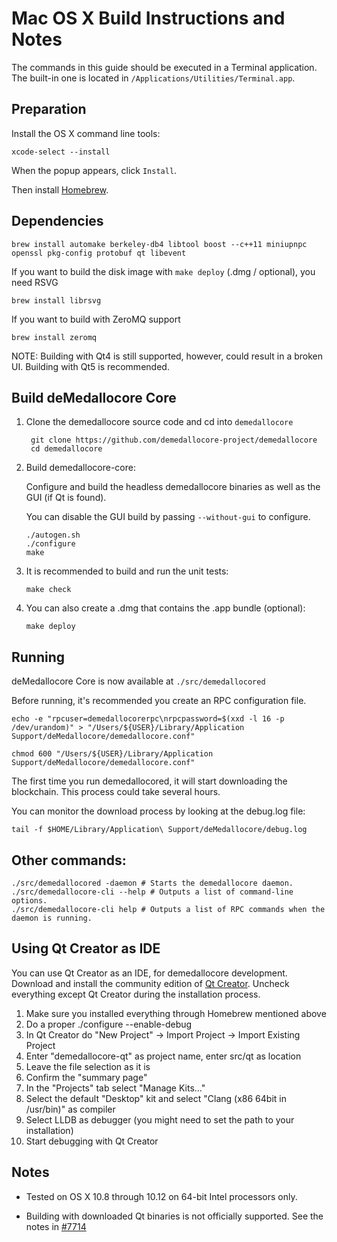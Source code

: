 Mac OS X Build Instructions and Notes
====================================
The commands in this guide should be executed in a Terminal application.
The built-in one is located in `/Applications/Utilities/Terminal.app`.

Preparation
-----------
Install the OS X command line tools:

`xcode-select --install`

When the popup appears, click `Install`.

Then install [Homebrew](https://brew.sh).

Dependencies
----------------------

    brew install automake berkeley-db4 libtool boost --c++11 miniupnpc openssl pkg-config protobuf qt libevent

If you want to build the disk image with `make deploy` (.dmg / optional), you need RSVG

    brew install librsvg

If you want to build with ZeroMQ support
    
    brew install zeromq

NOTE: Building with Qt4 is still supported, however, could result in a broken UI. Building with Qt5 is recommended.

Build deMedallocore Core
------------------------

1. Clone the demedallocore source code and cd into `demedallocore`

        git clone https://github.com/demedallocore-project/demedallocore
        cd demedallocore

2.  Build demedallocore-core:

    Configure and build the headless demedallocore binaries as well as the GUI (if Qt is found).

    You can disable the GUI build by passing `--without-gui` to configure.

        ./autogen.sh
        ./configure
        make

3.  It is recommended to build and run the unit tests:

        make check

4.  You can also create a .dmg that contains the .app bundle (optional):

        make deploy

Running
-------

deMedallocore Core is now available at `./src/demedallocored`

Before running, it's recommended you create an RPC configuration file.

    echo -e "rpcuser=demedallocorerpc\nrpcpassword=$(xxd -l 16 -p /dev/urandom)" > "/Users/${USER}/Library/Application Support/deMedallocore/demedallocore.conf"

    chmod 600 "/Users/${USER}/Library/Application Support/deMedallocore/demedallocore.conf"

The first time you run demedallocored, it will start downloading the blockchain. This process could take several hours.

You can monitor the download process by looking at the debug.log file:

    tail -f $HOME/Library/Application\ Support/deMedallocore/debug.log

Other commands:
-------

    ./src/demedallocored -daemon # Starts the demedallocore daemon.
    ./src/demedallocore-cli --help # Outputs a list of command-line options.
    ./src/demedallocore-cli help # Outputs a list of RPC commands when the daemon is running.

Using Qt Creator as IDE
------------------------
You can use Qt Creator as an IDE, for demedallocore development.
Download and install the community edition of [Qt Creator](https://www.qt.io/download/).
Uncheck everything except Qt Creator during the installation process.

1. Make sure you installed everything through Homebrew mentioned above
2. Do a proper ./configure --enable-debug
3. In Qt Creator do "New Project" -> Import Project -> Import Existing Project
4. Enter "demedallocore-qt" as project name, enter src/qt as location
5. Leave the file selection as it is
6. Confirm the "summary page"
7. In the "Projects" tab select "Manage Kits..."
8. Select the default "Desktop" kit and select "Clang (x86 64bit in /usr/bin)" as compiler
9. Select LLDB as debugger (you might need to set the path to your installation)
10. Start debugging with Qt Creator

Notes
-----

* Tested on OS X 10.8 through 10.12 on 64-bit Intel processors only.

* Building with downloaded Qt binaries is not officially supported. See the notes in [#7714](https://github.com/bitcoin/bitcoin/issues/7714)
